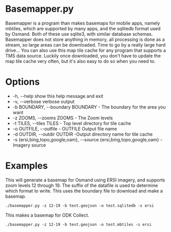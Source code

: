 # Basemapper.py

Basemapper is a program than makes basemaps for mobile apps, namely
mbtiles, which are supported by many apps, and the sqlitedb format
used by Osmand. Both of these use sqlite3, with similar database
schemas. Basemapper does not store anything in memory, all processing
is done as a stream, so large areas can be downloaded. Time to go by a
really large hard drive... You can also use this map tile cache for
any program that supports a TMS data source. Luckily once downloaded,
you don't have to update the map tile cache very often, but it's also
easy to do so when you need to.


# Options

*	-h, --help            show this help message and exit
*	-v, --verbose         verbose output
*	-b BOUNDARY, --boundary BOUNDARY - The boundary for the area you want
*	-z ZOOMS, --zooms ZOOMS - The Zoom levels
*	-t TILES, --tiles TILES - Top level directory for tile cache
*	-o OUTFILE, --outfile - OUTFILE Output file name
*	-d OUTDIR, --outdir OUTDIR -Output directory name for tile cache
*	-s {ersi,bing,topo,google,oam}, --source {ersi,bing,topo,google,oam} - Imagery source


# Examples

This will generate a basemap for Osmand using ERSI imagery, and
supports zoom levels 12 through 19.  The suffix of the datafile is
used to determine which format to write. This uses the boundary file
to download and make a basemap.

	./basemapper.py -z 12-19 -b test.geojson -o test.sqlitedb -s ersi
	
This makes a basemap for ODK Collect.

	./basemapper.py -z 12-19 -b test.geojson -o test.mbtiles -s ersi
	

